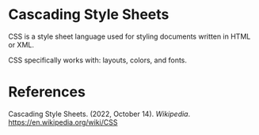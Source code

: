 # Cascading Style Sheets 

CSS is a style sheet language used for styling documents written in HTML or XML. 

CSS specifically works with: layouts, colors, and fonts. 

# References 
Cascading Style Sheets. (2022, October 14). *Wikipedia*. <https://en.wikipedia.org/wiki/CSS> 
